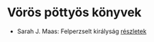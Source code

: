 # Vörös pöttyös könyvek

- Sarah J. Maas: Felperzselt királyság [részletek](_details/Sarah%20J.%20Maas.md#id_1687)